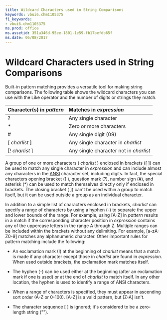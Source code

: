```yaml
---
title: Wildcard Characters used in String Comparisons
keywords: vbui6.chm1105375
f1_keywords:
- vbui6.chm1105375
ms.prod: office
ms.assetid: 351a346d-95ee-1801-1e59-fb17befdb65f
ms.date: 06/08/2017
---
```



# Wildcard Characters used in String Comparisons

Built-in pattern matching provides a versatile tool for making string comparisons. The following table shows the wildcard characters you can use with the Like operator and the number of digits or strings they match.



|**Character(s) in  _pattern_**|**Matches in  _expression_**|
|:-----|:-----|
|?|Any single character|
|*|Zero or more characters|
|#|Any single digit (09)|
|[ _charlist_ ]|Any single character in  _charlist_|
|[! _charlist_ ]|Any single character not in  _charlist_|

A group of one or more characters ( _charlist_ ) enclosed in brackets ([ ]) can be used to match any single character in _expression_ and can include almost any characters in the [ANSI](../../Glossary/vbe-glossary.md#ansi-character-set) character set, including digits. In fact, the special characters opening bracket ([ ), question mark (?), number sign (#), and asterisk (*) can be used to match themselves directly only if enclosed in brackets. The closing bracket ( ]) can't be used within a group to match itself, but it can be used outside a group as an individual character.

In addition to a simple list of characters enclosed in brackets,  _charlist_ can specify a range of characters by using a hyphen (-) to separate the upper and lower bounds of the range. For example, using [A-Z] in _pattern_ results in a match if the corresponding character position in _expression_ contains any of the uppercase letters in the range A through Z. Multiple ranges can be included within the brackets without any delimiting. For example, [a-zA-Z0-9] matches any alphanumeric character.
Other important rules for pattern matching include the following:


- An exclamation mark (!) at the beginning of  _charlist_ means that a match is made if any character except those in _charlist_ are found in _expression_. When used outside brackets, the exclamation mark matches itself.
    
- The hyphen (-) can be used either at the beginning (after an exclamation mark if one is used) or at the end of  _charlist_ to match itself. In any other location, the hyphen is used to identify a range of ANSI characters.
    
- When a range of characters is specified, they must appear in ascending sort order (A-Z or 0-100). [A-Z] is a valid pattern, but [Z-A] isn't.
    
- The character sequence [ ] is ignored; it's considered to be a zero-length string ("").
    


